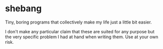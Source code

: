 shebang
=======

Tiny, boring programs that collectively make my life just a little bit easier.

I don't make any particular claim that these are suited for any purpose but the
very specific problem I had at hand when writing them. Use at your own risk.
